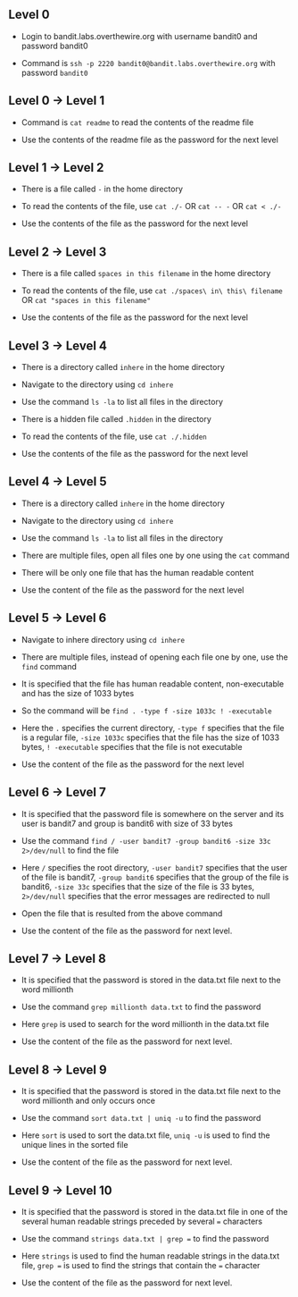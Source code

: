 ## Level 0

- Login to bandit.labs.overthewire.org with username bandit0 and password bandit0

- Command is `ssh -p 2220 bandit0@bandit.labs.overthewire.org` with password `bandit0`

## Level 0 -> Level 1

- Command is `cat readme` to read the contents of the readme file

- Use the contents of the readme file as the password for the next level

## Level 1 -> Level 2

- There is a file called `-` in the home directory

- To read the contents of the file, use `cat ./-` OR `cat -- -` OR `cat < ./-`

- Use the contents of the file as the password for the next level

## Level 2 -> Level 3

- There is a file called `spaces in this filename` in the home directory

- To read the contents of the file, use `cat ./spaces\ in\ this\ filename` OR `cat "spaces in this filename"`

- Use the contents of the file as the password for the next level

## Level 3 -> Level 4

- There is a directory called `inhere` in the home directory

- Navigate to the directory using `cd inhere`

- Use the command `ls -la` to list all files in the directory

- There is a hidden file called `.hidden` in the directory

- To read the contents of the file, use `cat ./.hidden`

- Use the contents of the file as the password for the next level

## Level 4 -> Level 5

- There is a directory called `inhere` in the home directory

- Navigate to the directory using `cd inhere`

- Use the command `ls -la` to list all files in the directory

- There are multiple files, open all files one by one using the `cat` command

- There will be only one file that has the human readable content

- Use the content of the file as the password for the next level

## Level 5 -> Level 6

- Navigate to inhere directory using `cd inhere`

- There are multiple files, instead of opening each file one by one, use the `find` command

- It is specified that the file has human readable content, non-executable and has the size of 1033 bytes

- So the command will be `find . -type f -size 1033c ! -executable`

- Here the `.` specifies the current directory, `-type f` specifies that the file is a regular file, `-size 1033c` specifies that the file has the size of 1033 bytes, `! -executable` specifies that the file is not executable

- Use the content of the file as the password for the next level

## Level 6 -> Level 7

- It is specified that the password file is somewhere on the server and its user is bandit7 and group is bandit6 with size of 33 bytes

- Use the command `find / -user bandit7 -group bandit6 -size 33c 2>/dev/null` to find the file

- Here `/` specifies the root directory, `-user bandit7` specifies that the user of the file is bandit7, `-group bandit6` specifies that the group of the file is bandit6, `-size 33c` specifies that the size of the file is 33 bytes, `2>/dev/null` specifies that the error messages are redirected to null

- Open the file that is resulted from the above command

- Use the content of the file as the password for next level.

## Level 7 -> Level 8

- It is specified that the password is stored in the data.txt file next to the word millionth

- Use the command `grep millionth data.txt` to find the password

- Here `grep` is used to search for the word millionth in the data.txt file

- Use the content of the file as the password for next level.

## Level 8 -> Level 9

- It is specified that the password is stored in the data.txt file next to the word millionth and only occurs once

- Use the command `sort data.txt | uniq -u` to find the password

- Here `sort` is used to sort the data.txt file, `uniq -u` is used to find the unique lines in the sorted file

- Use the content of the file as the password for next level.

## Level 9 -> Level 10

- It is specified that the password is stored in the data.txt file in one of the several human readable strings preceded by several `=` characters

- Use the command `strings data.txt | grep =` to find the password

- Here `strings` is used to find the human readable strings in the data.txt file, `grep =` is used to find the strings that contain the `=` character

- Use the content of the file as the password for next level.

